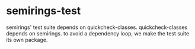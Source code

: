 semirings-test
==============

semirings' test suite depends on quickcheck-classes. quickcheck-classes depends on semirings. to avoid a dependency loop, we make the test suite its own package.

